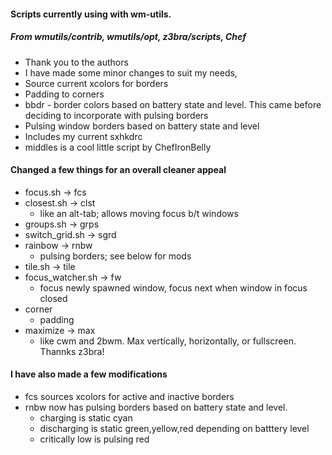 ####  Scripts currently using with wm-utils. 
##### From wmutils/contrib, wmutils/opt, z3bra/scripts, Chef
- Thank you to the authors
- I have made some minor changes to suit my needs, 
- Source current xcolors for borders
- Padding to corners
- bbdr - border colors based on battery state and level. This came before deciding to incorporate with pulsing borders
- Pulsing window borders based on battery state and level
- Includes my current sxhkdrc
- middles is a cool little script by ChefIronBelly

#### Changed a few things for an overall cleaner appeal
- focus.sh -> fcs
- closest.sh -> clst
  * like an alt-tab; allows moving focus b/t windows
- groups.sh -> grps
- switch_grid.sh -> sgrd
- rainbow -> rnbw
  * pulsing borders; see below for mods
- tile.sh -> tile
- focus_watcher.sh -> fw
  * focus newly spawned window, focus next when window in focus closed
- corner
  * padding 
- maximize -> max
  * like cwm and 2bwm. Max vertically, horizontally, or fullscreen. Thannks z3bra!

#### I have also made a few modifications
- fcs sources xcolors for active and inactive borders
- rnbw now has pulsing borders based on battery state and level.
  * charging is static cyan
  * discharging is static green,yellow,red depending on batttery level
  * critically low is pulsing red 
